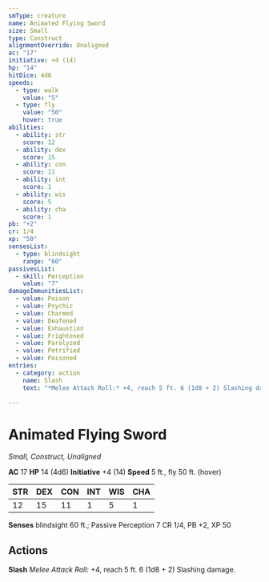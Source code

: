 ```yaml
---
smType: creature
name: Animated Flying Sword
size: Small
type: Construct
alignmentOverride: Unaligned
ac: "17"
initiative: +4 (14)
hp: "14"
hitDice: 4d6
speeds:
  - type: walk
    value: "5"
  - type: fly
    value: "50"
    hover: true
abilities:
  - ability: str
    score: 12
  - ability: dex
    score: 15
  - ability: con
    score: 11
  - ability: int
    score: 1
  - ability: wis
    score: 5
  - ability: cha
    score: 1
pb: "+2"
cr: 1/4
xp: "50"
sensesList:
  - type: blindsight
    range: "60"
passivesList:
  - skill: Perception
    value: "7"
damageImmunitiesList:
  - value: Poison
  - value: Psychic
  - value: Charmed
  - value: Deafened
  - value: Exhaustion
  - value: Frightened
  - value: Paralyzed
  - value: Petrified
  - value: Poisoned
entries:
  - category: action
    name: Slash
    text: "*Melee Attack Roll:* +4, reach 5 ft. 6 (1d8 + 2) Slashing damage."

---
```


# Animated Flying Sword
*Small, Construct, Unaligned*

**AC** 17
**HP** 14 (4d6)
**Initiative** +4 (14)
**Speed** 5 ft., fly 50 ft. (hover)

| STR | DEX | CON | INT | WIS | CHA |
| --- | --- | --- | --- | --- | --- |
| 12 | 15 | 11 | 1 | 5 | 1 |

**Senses** blindsight 60 ft.; Passive Perception 7
CR 1/4, PB +2, XP 50

## Actions

**Slash**
*Melee Attack Roll:* +4, reach 5 ft. 6 (1d8 + 2) Slashing damage.
